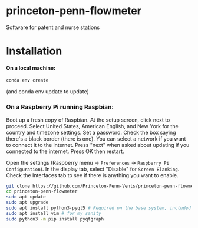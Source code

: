 # princeton-penn-flowmeter
Software for patent and nurse stations

# Installation

#### On a local machine:

```bash
conda env create
```

(and conda env update to update)
 
### On a Raspberry Pi running Raspbian:
 
Boot up a fresh copy of Raspbian. At the setup screen, click next to proceed.
Select United States, American English, and New York for the country and
timezone settings. Set a password.  Check the box saying there's a black
border (there is one). You can select a network if you want to connect it
to the internet. Press "next" when asked about updating if you connected
to the internet. Press OK then restart.

Open the settings (Raspberry menu -> `Preferences` -> `Raspberry Pi Configuration`).
In the display tab, select "Disable" for `Screen Blanking`. Check the Interfaces tab to
see if there is anything you want to enable.

```bash
git clone https://github.com/Princeton-Penn-Vents/princeton-penn-flowmeter
cd princeton-penn-flowmeter
sudo apt update
sudo apt upgrade
sudo apt install python3-pyqt5 # Required on the base system, included in NOOBs
sudo apt install vim # for my sanity
sudo python3 -m pip install pyqtgraph
```
